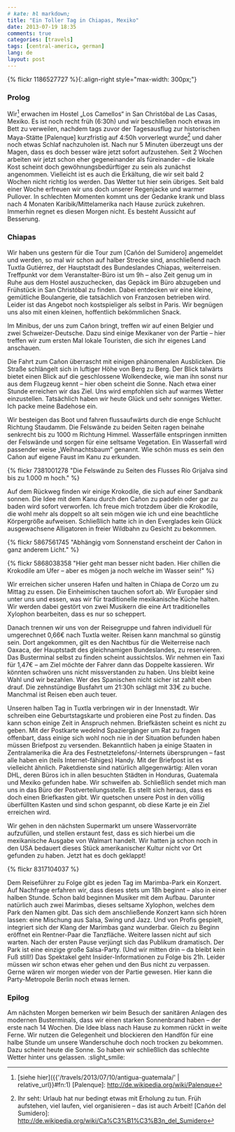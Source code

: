```yaml
---
# kate: hl markdown;
title: "Ein Toller Tag in Chiapas, Mexiko"
date: 2013-07-19 18:35
comments: true
categories: [travels]
tags: [central-america, german]
lang: de
layout: post
---
```


{% flickr 1186527727 %}{:.align-right style="max-width: 300px;"}

### Prolog

Wir[^1] erwachen im Hostel „Los Camellos“ in San Christóbal de Las Casas, Mexiko. Es ist noch recht früh (6:30h) und wir beschließen noch etwas im Bett zu verweilen, nachdem tags zuvor der Tagesausflug zur historischen Maya-Stätte [Palenque] kurzfristig auf 4:50h vorverlegt wurde[^2] und daher noch etwas Schlaf nachzuholen ist. Nach nur 5 Minuten überzeugt uns der Magen, dass es doch besser wäre jetzt sofort aufzustehen. Seit 2 Wochen arbeiten wir jetzt schon eher gegeneinander als füreinander – die lokale Kost scheint doch gewöhnungsbedürftiger zu sein als zunächst angenommen. Vielleicht ist es auch die Erkältung, die wir seit bald 2 Wochen nicht richtig los werden. Das Wetter tut hier sein übriges. Seit bald einer Woche erfreuen wir uns doch unserer Regenjacke und warmer Pullover. In schlechten Momenten kommt uns der Gedanke krank und blass nach 4 Monaten Karibik/Mittelamerika nach Hause zurück zukehren. Immerhin regnet es diesen Morgen nicht. Es besteht Aussicht auf Besserung.

<!--more-->

### Chiapas

Wir haben uns gestern für die Tour zum [Cañón del Sumidero] angemeldet und werden, so mal wir schon auf halber Strecke sind, anschließend nach Tuxtla Gutiérrez, der Hauptstadt des Bundeslandes Chiapas, weiterreisen. Treffpunkt vor dem Veranstalter-Büro ist um 9h – also Zeit genug um in Ruhe aus dem Hostel auszuchecken, das Gepäck im Büro abzugeben und Frühstück in San Christóbal zu finden. Dabei entdecken wir eine kleine, gemütliche Boulangerie, die tatsächlich von Franzosen betrieben wird. Leider ist das Angebot noch kostspieliger als selbst in Paris. Wir begnügen uns also mit einen kleinen, hoffentlich bekömmlichen Snack.

Im Minibus, der uns zum Cañon bringt, treffen wir auf einen Belgier und zwei Schweizer-Deutsche. Dazu sind einige Mexikaner von der Partie – hier treffen wir zum ersten Mal lokale Touristen, die sich ihr eigenes Land anschauen.

Die Fahrt zum Cañon überrascht mit einigen phänomenalen Ausblicken. Die Straße schlängelt sich in luftiger Höhe von Berg zu Berg. Der Blick talwärts bietet einen Blick auf die geschlossene Wolkendecke, wie man ihn sonst nur aus dem Flugzeug kennt – hier oben scheint die Sonne. Nach etwa einer Stunde erreichen wir das Ziel. Uns wird empfohlen sich auf warmes Wetter einzustellen. Tatsächlich haben wir heute Glück und sehr sonniges Wetter. Ich packe meine Badehose ein.

Wir besteigen das Boot und fahren flussaufwärts durch die enge Schlucht Richtung Staudamm. Die Felswände zu beiden Seiten ragen beinahe senkrecht bis zu 1000 m Richtung Himmel. Wasserfälle entspringen inmitten der Felswände und sorgen für eine seltsame Vegetation. Ein Wasserfall wird passender weise „Weihnachtsbaum“ genannt. Wie schön muss es sein den Cañon auf eigene Faust im Kanu zu erkunden.

{% flickr 7381001278 "Die Felswände zu Seiten des Flusses Río Grijalva sind bis zu 1.000 m hoch." %}

Auf dem Rückweg finden wir einige Krokodile, die sich auf einer Sandbank sonnen. Die Idee mit dem Kanu durch den Cañon zu paddeln oder gar zu baden wird sofort verworfen. Ich freue mich trotzdem über die Krokodile, die wohl mehr als doppelt so alt sein mögen wie ich und eine beachtliche Körpergröße aufweisen. Schließlich hatte ich in den Everglades kein Glück ausgewachsene Alligatoren in freier Wildbahn zu Gesicht zu bekommen.

{% flickr 5867561745 "Abhängig vom Sonnenstand erscheint der Cañon in ganz anderem Licht." %}

{% flickr 5868038358 "Hier geht man besser nicht baden. Hier chillen die Krokodile am Ufer – aber es mögen ja noch welche im Wasser sein!" %}

Wir erreichen sicher unseren Hafen und halten in Chiapa de Corzo um zu Mittag zu essen. Die Einheimischen tauchen sofort ab. Wir Europäer sind unter uns und essen, was wir für traditionelle mexikanische Küche halten. Wir werden dabei gestört von zwei Musikern die eine Art traditionelles Xylophon bearbeiten, dass es nur so scheppert.

Danach trennen wir uns von der Reisegruppe und fahren individuell für umgerechnet 0,66€ nach Tuxtla weiter. Reisen kann manchmal so günstig sein. Dort angekommen, gilt es den Nachtbus für die Weiterreise nach Oaxaca, der Hauptstadt des gleichnamigen Bundeslandes, zu reservieren. Das Busterminal selbst zu finden scheint aussichtslos. Wir nehmen ein Taxi für 1,47€ – am Ziel möchte der Fahrer dann das Doppelte kassieren. Wir könnten schwören uns nicht missverstanden zu haben. Uns bleibt keine Wahl und wir bezahlen. Wer des Spanischen nicht sicher ist zahlt eben drauf. Die zehnstündige Busfahrt um 21:30h schlägt mit 33€ zu buche. Manchmal ist Reisen eben auch teuer.

Unseren halben Tag in Tuxtla verbringen wir in der Innenstadt. Wir schreiben eine Geburtstagskarte und probieren eine Post zu finden. Das kann schon einige Zeit in Anspruch nehmen. Briefkästen scheint es nicht zu geben. Mit der Postkarte wedelnd Spaziergänger um Rat zu fragen offenbart, dass einige sich wohl noch nie in der Situation befunden haben müssen Briefpost zu versenden. Bekanntlich haben ja einige Staaten in Zentralamerika die Ära des Festnetztelefons/-Internets übersprungen – fast alle haben ein (teils Internet-fähiges) Handy. Mit der Briefpost ist es vielleicht ähnlich. Paketdienste sind natürlich allgegenwärtig: Allen voran DHL, deren Büros ich in allen besuchten Städten in Honduras, Guatemala und Mexiko gefunden habe. Wir schweifen ab. Schließlich sendet mich man uns in das Büro der Postverteilungsstelle. Es stellt sich heraus, dass es doch einen Briefkasten gibt. Wir quetschen unsere Post in den völlig überfüllten Kasten und sind schon gespannt, ob diese Karte je ein Ziel erreichen wird.

Wir gehen in den nächsten Supermarkt um unsere Wasservorräte aufzufüllen, und stellen erstaunt fest, dass es sich hierbei um die mexikanische Ausgabe von Walmart handelt. Wir hatten ja schon noch in den USA bedauert dieses Stück amerikanischer Kultur nicht vor Ort gefunden zu haben. Jetzt hat es doch geklappt!

{% flickr 8317104037 %}

Dem Reiseführer zu Folge gibt es jeden Tag im Marimba-Park ein Konzert. Auf Nachfrage erfahren wir, dass dieses stets um 18h beginnt – also in einer halben Stunde. Schon bald beginnen Musiker mit dem Aufbau. Darunter natürlich auch zwei Marimbas, dieses seltsame Xylophon, welches dem Park den Namen gibt. Das sich dem anschließende Konzert kann sich hören lassen: eine Mischung aus Salsa, Swing und Jazz. Und von Profis gespielt, integriert sich der Klang der Marimbas ganz wunderbar. Gleich zu Beginn eröffnet ein Rentner-Paar die Tanzfläche. Weitere lassen nicht auf sich warten. Nach der ersten Pause verjüngt sich das Publikum dramatisch. Der Park ist eine einzige große Salsa-Party. (Und wir mitten drin – da bleibt kein Fuß still!) Das Spektakel geht Insider-Informationen zu Folge bis 21h. Leider müssen wir schon etwas eher gehen und den Bus nicht zu verpassen. Gerne wären wir morgen wieder von der Partie gewesen. Hier kann die Party-Metropole Berlin noch etwas lernen.

### Epilog

Am nächsten Morgen bemerken wir beim Besuch der sanitären Anlagen des modernen Busterminals, dass wir einen starken Sonnenbrand haben – der erste nach 14 Wochen. Die Idee blass nach Hause zu kommen rückt in weite Ferne. Wir nutzen die Gelegenheit und blockieren den Handfön für eine halbe Stunde um unsere Wanderschuhe doch noch trocken zu bekommen. Dazu scheint heute die Sonne. So haben wir schließlich das schlechte Wetter hinter uns gelassen. :slight_smile:

[^1]: [siehe hier]({{'/travels/2013/07/10/antigua-guatemala/' | relative_url}}#fn:1)
[Palenque]: <http://de.wikipedia.org/wiki/Palenque>
[^2]: Ihr seht: Urlaub hat nur bedingt etwas mit Erholung zu tun. Früh aufstehen, viel laufen, viel organisieren – das ist auch Arbeit!
[Cañón del Sumidero]: <http://de.wikipedia.org/wiki/Ca%C3%B1%C3%B3n_del_Sumidero>
